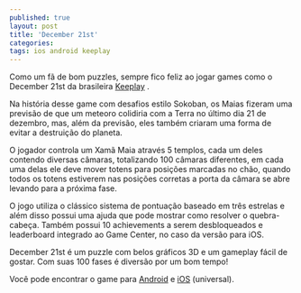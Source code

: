 ```yaml
---
published: true
layout: post
title: 'December 21st'
categories: 
tags: ios android keeplay
---
```


 
 
Como um f&#227; de bom puzzles, sempre fico feliz ao jogar games como o December 21st da brasileira <a href="http://www.keeplay.com" target="_blank">Keeplay</a>
.
 
Na hist&#243;ria desse game com desafios estilo Sokoban, os Maias fizeram uma previs&#227;o de que um meteoro colidiria com a Terra no &#250;ltimo dia 21 de dezembro, mas, al&#233;m da previs&#227;o, eles tamb&#233;m criaram uma forma de evitar a destrui&#231;&#227;o do planeta. 
 

 
 
O jogador controla um Xam&#227; Maia atrav&#233;s 5 templos, cada um deles contendo diversas c&#226;maras, totalizando 100 c&#226;maras diferentes, em cada uma delas ele deve mover totens para posi&#231;&#245;es marcadas no ch&#227;o, quando todos os totens estiverem nas posi&#231;&#245;es corretas a porta da c&#226;mara se abre levando para a pr&#243;xima fase.  
 

 
 
O jogo utiliza o cl&#225;ssico sistema de pontua&#231;&#227;o baseado em tr&#234;s estrelas e al&#233;m disso possui uma ajuda que pode mostrar como resolver o quebra-cabe&#231;a. Tamb&#233;m possui 10 achievements a serem desbloqueados e leaderboard integrado ao Game Center, no caso da vers&#227;o para iOS.
 

 
 
December 21st &#233; um puzzle com belos gr&#225;ficos 3D e um gameplay f&#225;cil de gostar. Com suas 100 fases &#233; divers&#227;o por um bom tempo!
 
Voc&#234; pode encontrar o game para <a href="https://play.google.com/store/apps/details?id=com.keeplay.december21st&hl=en" target="_blank">Android</a>
 e <a href="https://itunes.apple.com/us/app/december-21st/id540135951?mt=8" target="_blank">iOS</a>
 (universal).
